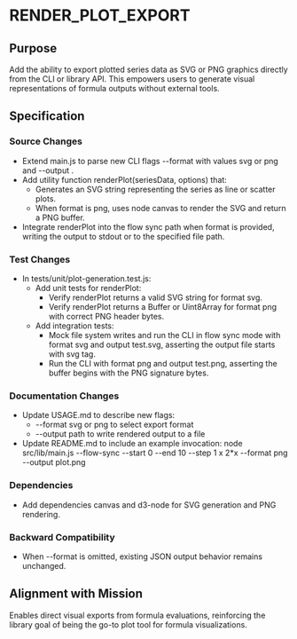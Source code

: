 # RENDER_PLOT_EXPORT

## Purpose
Add the ability to export plotted series data as SVG or PNG graphics directly from the CLI or library API. This empowers users to generate visual representations of formula outputs without external tools.

## Specification

### Source Changes
- Extend main.js to parse new CLI flags --format with values svg or png and --output <file>.
- Add utility function renderPlot(seriesData, options) that:
  - Generates an SVG string representing the series as line or scatter plots.
  - When format is png, uses node canvas to render the SVG and return a PNG buffer.
- Integrate renderPlot into the flow sync path when format is provided, writing the output to stdout or to the specified file path.

### Test Changes
- In tests/unit/plot-generation.test.js:
  - Add unit tests for renderPlot:
    - Verify renderPlot returns a valid SVG string for format svg.
    - Verify renderPlot returns a Buffer or Uint8Array for format png with correct PNG header bytes.
  - Add integration tests:
    - Mock file system writes and run the CLI in flow sync mode with format svg and output test.svg, asserting the output file starts with svg tag.
    - Run the CLI with format png and output test.png, asserting the buffer begins with the PNG signature bytes.

### Documentation Changes
- Update USAGE.md to describe new flags:
  - --format svg or png to select export format
  - --output path to write rendered output to a file
- Update README.md to include an example invocation:
  node src/lib/main.js --flow-sync --start 0 --end 10 --step 1 x 2*x --format png --output plot.png

### Dependencies
- Add dependencies canvas and d3-node for SVG generation and PNG rendering.

### Backward Compatibility
- When --format is omitted, existing JSON output behavior remains unchanged.

## Alignment with Mission
Enables direct visual exports from formula evaluations, reinforcing the library goal of being the go-to plot tool for formula visualizations.